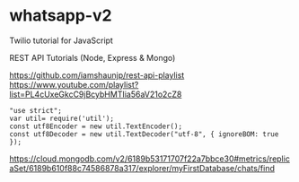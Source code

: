 # whatsapp-v2
Twilio tutorial for JavaScript

REST API Tutorials (Node, Express & Mongo)

https://github.com/iamshaunjp/rest-api-playlist
https://www.youtube.com/playlist?list=PL4cUxeGkcC9jBcybHMTIia56aV21o2cZ8

```
"use strict";
var util= require('util');
const utf8Encoder = new util.TextEncoder();
const utf8Decoder = new util.TextDecoder("utf-8", { ignoreBOM: true });
```

https://cloud.mongodb.com/v2/6189b53171707f22a7bbce30#metrics/replicaSet/6189b610f88c74586878a317/explorer/myFirstDatabase/chats/find